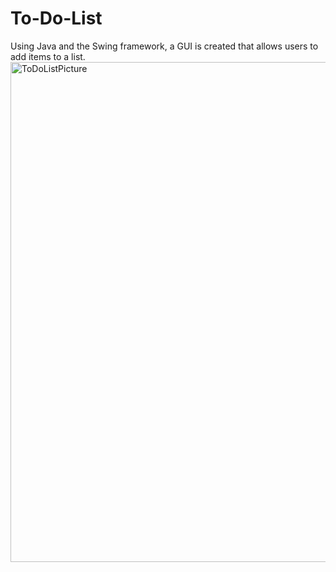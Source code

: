 # To-Do-List
Using Java and the Swing framework, a GUI is created that allows users to add items to a list.
<img width="800" alt="ToDoListPicture" src="https://user-images.githubusercontent.com/92235454/137243665-45dd6dc5-466f-4cae-85b8-a40923e9dcc6.png">
